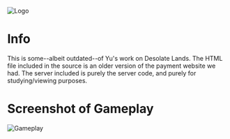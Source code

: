 ![Logo](https://cdn.discordapp.com/attachments/616061053662527502/790365924653531144/desolate_lands_logo_bright.png)

# Info
This is some--albeit outdated--of Yu's work on Desolate Lands. The HTML file included in the source is an older version of the payment website we had. The server included is purely the server code, and purely for studying/viewing purposes.

# Screenshot of Gameplay
![Gameplay](https://gm1.ggpht.com/INIje6qF8rSS9Jc1f1hXGx-eBSh4MJYxOmvh2HVunQltAYlJB2DC5s13LGwui8AihRj9M1lvR4sxwL4bRdwuUzORqAJwjCWaG0QOGQSE4oWp9cYvaYO5u1CE6GoIsw21mKlLZvsIbU241z565jArllQqo8qKs8ZlzM72JT6F7bUYLp0iwZJF6Khj3CKP8EPQZ-tAt0tUcduYeXeQfJEX0eU2wE97jf2ptk6jI0qX4X-eDseQwX7uj5QAGzoy8QjPu0ZLJ798nnyDxo9yr3X2dW_-XNAO35btz7QLVVcJNNA9HVaG5K_MYeEJOW0RwlLVCF4SMLuncXZhdldzTyhbLFArAdmO_WJrdQe-xun_7yTBxetvx3tFuQap60QpGuX3JhseErv_SonzgfndLBmSO63pE8RR3BDg8B6GTLAFMBOd7ImLAwDo4vLY3Gx3hjaQhqVR9FqRwANupLmV5l33HY2km8JcFFipFKgP-9G0BC2TzUlMcxenHS-3w4_uvIS52_pCFuwCr8y-qqcThU4TcLGzUU1JHXDQ_mpU8BbbqtG1s0PuyaKioy1KXEKGGYrx1VCdKSBjk4TJrox5_hDpMdwrl-6_rHwtfVsG0GKW0N6RkAtw40mZHFgzmwzdJt_AJrYB2OIk1hB7AjZexZ3N91OazJ1FJPb3Baf78n_MUZMrqyv_LVDmSGE2_WK4IAp6nC700h79DgGHCNU7u_6_I1Jlak_EHERPNFjWpEoH72tE-ZqZ_8no4f8kZelC8Gy7Bpk=s0-l75-ft-l75-ft)
